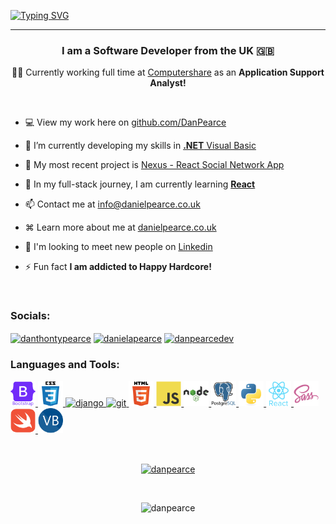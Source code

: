 <a  align="right" href="https://git.io/typing-svg"><img src="https://readme-typing-svg.herokuapp.com?font=Overpass&weight=600&size=40&pause=1000&color=FEFDFD&center=true&vCenter=true&width=900&lines=Dan+Pearce+-+Software+Developer" alt="Typing SVG" /></a>
<hr>

<h3 align="center">I am a Software Developer from the UK 🇬🇧</h3>

<p align="center">👨‍💻 Currently working full time at <a href="https://www.computershare.com/uk/" alt="Visit Computershare (Opens in a new window)">Computershare</a> as an <strong>Application Support Analyst!</strong></p>

<br>

- 💻 View my work here on [github.com/DanPearce](https://github.com/DanPearce)

- 🔭 I’m currently developing my skills in [**.NET** Visual Basic](https://learn.microsoft.com/en-us/dotnet/visual-basic/) 

- 💪 My most recent project is [Nexus - React Social Network App](https://github.com/DanPearce/CI_PP5_Nexus)

- 🌱 In my full-stack journey, I am currently learning [**React**](https://react.dev/)

- 📫 Contact me at info@danielpearce.co.uk

- ⌘ Learn more about me at [danielpearce.co.uk](https://danielpearce.co.uk/)

- 🤝 I'm looking to meet new people on [Linkedin](https://www.linkedin.com/in/danielanthonypearce/)

- ⚡ Fun fact **I am addicted to Happy Hardcore!**

<br>

<h3 align="left">Socials:</h3>
<p align="left">
<a href="https://x.com/danthonypearce" target="blank"><img align="center" src="https://raw.githubusercontent.com/rahuldkjain/github-profile-readme-generator/master/src/images/icons/Social/twitter.svg" alt="danthontypearce" height="30" width="40" /></a>
<a href="https://linkedin.com/in/danielanthonypearce" target="blank"><img align="center" src="https://raw.githubusercontent.com/rahuldkjain/github-profile-readme-generator/master/src/images/icons/Social/linked-in-alt.svg" alt="danielapearce" height="30" width="40" /></a>
<a href="https://instagram.com/danielanthonypearce" target="blank"><img align="center" src="https://raw.githubusercontent.com/rahuldkjain/github-profile-readme-generator/master/src/images/icons/Social/instagram.svg" alt="danpearcedev" height="30" width="40" /></a>
</p>

<h3 align="left">Languages and Tools:</h3>
<p align="left"> <a href="https://getbootstrap.com" target="_blank" rel="noreferrer"> <img src="https://raw.githubusercontent.com/devicons/devicon/master/icons/bootstrap/bootstrap-plain-wordmark.svg" alt="bootstrap" width="40" height="40"/> </a> <a href="https://www.w3schools.com/css/" target="_blank" rel="noreferrer"> <img src="https://raw.githubusercontent.com/devicons/devicon/master/icons/css3/css3-original-wordmark.svg" alt="css3" width="40" height="40"/> </a> <a href="https://www.djangoproject.com/" target="_blank" rel="noreferrer"> <img src="https://cdn.worldvectorlogo.com/logos/django.svg" alt="django" width="40" height="40"/> </a> <a href="https://git-scm.com/" target="_blank" rel="noreferrer"> <img src="https://www.vectorlogo.zone/logos/git-scm/git-scm-icon.svg" alt="git" width="40" height="40"/> </a> <a href="https://www.w3.org/html/" target="_blank" rel="noreferrer"> <img src="https://raw.githubusercontent.com/devicons/devicon/master/icons/html5/html5-original-wordmark.svg" alt="html5" width="40" height="40"/> </a> <a href="https://developer.mozilla.org/en-US/docs/Web/JavaScript" target="_blank" rel="noreferrer"> <img src="https://raw.githubusercontent.com/devicons/devicon/master/icons/javascript/javascript-original.svg" alt="javascript" width="40" height="40"/> </a> <a href="https://nodejs.org" target="_blank" rel="noreferrer"> <img src="https://raw.githubusercontent.com/devicons/devicon/master/icons/nodejs/nodejs-original-wordmark.svg" alt="nodejs" width="40" height="40"/> </a> <a href="https://www.postgresql.org" target="_blank" rel="noreferrer"> <img src="https://raw.githubusercontent.com/devicons/devicon/master/icons/postgresql/postgresql-original-wordmark.svg" alt="postgresql" width="40" height="40"/> </a> <a href="https://www.python.org" target="_blank" rel="noreferrer"> <img src="https://raw.githubusercontent.com/devicons/devicon/master/icons/python/python-original.svg" alt="python" width="40" height="40"/> </a> <a href="https://reactjs.org/" target="_blank" rel="noreferrer"> <img src="https://raw.githubusercontent.com/devicons/devicon/master/icons/react/react-original-wordmark.svg" alt="react" width="40" height="40"/> </a> <a href="https://sass-lang.com" target="_blank" rel="noreferrer"> <img src="https://raw.githubusercontent.com/devicons/devicon/master/icons/sass/sass-original.svg" alt="sass" width="40" height="40"/> </a> <a href="https://developer.apple.com/swift/" target="_blank" rel="noreferrer"> <img src="https://raw.githubusercontent.com/devicons/devicon/master/icons/swift/swift-original.svg" alt="swift" width="40" height="40"/> <img src="https://raw.githubusercontent.com/devicons/devicon/master/icons/visualbasic/visualbasic-original.svg" alt="visual-basic" width="40" height="40"/> </a> </p> 

<br>

<p align="center"><a href="https://www.buymeacoffee.com/danpearce"> <img align="center" src="https://cdn.buymeacoffee.com/buttons/v2/default-yellow.png" height="50" width="210" alt="danpearce" /></a></p><br>

<p align="center"> <img src="https://komarev.com/ghpvc/?username=danpearce&label=Visitors&color=cd0000&style=flat" alt="danpearce" /> </p>
